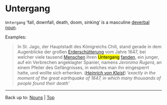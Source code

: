 # Untergang

`Untergang` ‘fall, downfall, death, doom, sinking’ is a masculine [deverbal noun](../../deverbalNouns.md).

Examples:

> In St. Jago, der Hauptstadt des Königreichs Chili, stand gerade in dem Augenblicke der großen [Erderschütterung](../../e/er/Erderschuetterung.md) vom Jahre 1647, bei welcher viele tausend [Menschen](../../m/me/Mensch.md) ihren <mark>Untergang</mark> [fanden](../../../verbs/f/fi/finden.md), ein junger, auf ein Verbrechen angeklagter Spanier, namens *Jeronimo Rugera*, an einem Pfeiler des Gefängnisses, in welches man ihn eingesperrt hatte, und wollte sich erhenken. (*[Heinrich von Kleist](../../../texts/Kleist/DasErdbebenInChili.md)*) *‘exactly in the moment of the great earthquake of 1647, in which many thousands of people found their death’*

----

Back up to: [Nouns](../../index.md) | [Top](../../../index.md)
